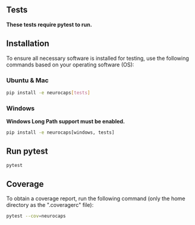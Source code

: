 ## Tests
**These tests require pytest to run.**

## Installation
To ensure all necessary software is installed for testing, use the following commands based on your operating software
(OS):

### Ubuntu & Mac
```bash
pip install -e neurocaps[tests]
```

### Windows
**Windows Long Path support must be enabled.**

```bash
pip install -e neurocaps[windows, tests]
```

## Run pytest
```bash
pytest
```

## Coverage
To obtain a coverage report, run the following command (only the home directory as the ".coveragerc" file):

```bash
pytest --cov=neurocaps
```
